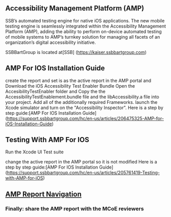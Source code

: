 

## Accessibility Management Platform (AMP)

 SSB’s automated testing engine for native iOS applications. The new mobile testing engine is seamlessly integrated within the Accessibility Management Platform (AMP), adding the ability to perform on-device automated testing of mobile systems to AMP’s turnkey solution for managing all facets of an organization’s digital accessibility initiative.
 
SSBBartGroup is located at[SSB] (https://kaiser.ssbbartgroup.com)

## AMP For IOS Installation Guide
 create the report and set is as the active report in the AMP portal and Download the iOS Accessibility Test Enabler Bundle
 Open the AccesibilityTestEnabler folder and Copy the the AccessibilityTestEnablement.bundle file and the libAccessibility.a file into your project.
Add all of the additionally required Frameworks. 
launch the Xcode simulator and turn on the "Accessibility Inspector". 
Here is a step by step guide:[AMP For IOS Installation Guide] (https://support.ssbbartgroup.com/hc/en-us/articles/206475325-AMP-for-iOS-Installation-Guide)
## Testing With AMP For IOS
Run the Xcode UI Test suite

change the active report in the AMP portal so it is not modified
Here is a step by step guide:[AMP For IOS Installation Guide] (https://support.ssbbartgroup.com/hc/en-us/articles/205761419-Testing-with-AMP-for-iOS)

## [AMP Report Navigation](https://support.ssbbartgroup.com/hc/en-us/articles/207167806-AMP-Report-Navigation)

### Finally: share the AMP report with the MCoE reviewers
